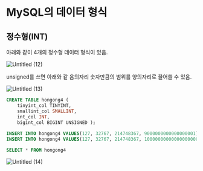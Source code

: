 # MySQL의 데이터 형식
## 정수형(INT)
아래와 같이 4개의 정수형 데이터 형식이 있음.

![Untitled (12)](https://github.com/junhosong0/MySQL/assets/117610783/60d5b130-1d00-41e2-aa1d-e82a2cab093c)

unsigned를 쓰면 아래와 같 음의자리 숫자만큼의 범위를 양의자리로 끌어쓸 수 있음.

![Untitled (13)](https://github.com/junhosong0/MySQL/assets/117610783/95509126-4e74-4a71-a319-de5442e09da1)

```SQL
CREATE TABLE hongong4 (
	tinyint_col TINYINT,
    smallint_col SMALLINT,
    int_col INT,
    bigint_col BIGINT UNSIGNED );
    
INSERT INTO hongong4 VALUES(127, 32767, 214748367, 9000000000000000001);
INSERT INTO hongong4 VALUES(127, 32767, 214748367, 10000000000000000000);

SELECT * FROM hongong4
```
![Untitled (14)](https://github.com/junhosong0/MySQL/assets/117610783/ba3b53d0-db8f-4830-bae8-4711460b151e)


```SQL
```

```SQL
```

```SQL
```

```SQL
```

```SQL
```

```SQL
```

```SQL
```

```SQL
```

```SQL
```

```SQL
```

```SQL
```

```SQL
```

```SQL
```

```SQL
```


